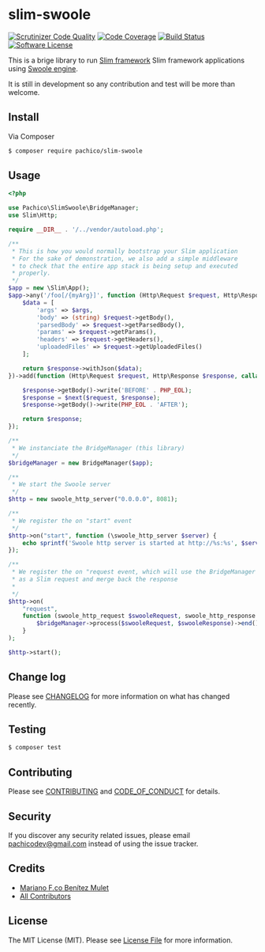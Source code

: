 # slim-swoole

[![Scrutinizer Code Quality](https://scrutinizer-ci.com/g/pachico/slim-swoole/badges/quality-score.png?b=0.x-dev)](https://scrutinizer-ci.com/g/pachico/slim-swoole/?branch=master)
[![Code Coverage](https://scrutinizer-ci.com/g/pachico/slim-swoole/badges/coverage.png?b=master)](https://scrutinizer-ci.com/g/pachico/slim-swoole/?branch=master)
[![Build Status](https://travis-ci.org/pachico/slim-swoole.svg?branch=master)](https://travis-ci.org/pachico/slim-swoole)
[![Software License](https://img.shields.io/badge/license-MIT-brightgreen.svg?style=flat-square)](LICENSE)


This is a brige library to run [Slim framework](https://www.slimframework.com/) Slim framework applications using [Swoole engine](https://www.swoole.co.uk/).

It is still in development so any contribution and test will be more than welcome.

## Install

Via Composer

``` bash
$ composer require pachico/slim-swoole
```

## Usage

``` php
<?php

use Pachico\SlimSwoole\BridgeManager;
use Slim\Http;

require __DIR__ . '/../vendor/autoload.php';

/**
 * This is how you would normally bootstrap your Slim application
 * For the sake of demonstration, we also add a simple middleware
 * to check that the entire app stack is being setup and executed
 * properly.
 */
$app = new \Slim\App();
$app->any('/foo[/{myArg}]', function (Http\Request $request, Http\Response $response, array $args) {
    $data = [
        'args' => $args,
        'body' => (string) $request->getBody(),
        'parsedBody' => $request->getParsedBody(),
        'params' => $request->getParams(),
        'headers' => $request->getHeaders(),
        'uploadedFiles' => $request->getUploadedFiles()
    ];

    return $response->withJson($data);
})->add(function (Http\Request $request, Http\Response $response, callable $next) {

    $response->getBody()->write('BEFORE' . PHP_EOL);
    $response = $next($request, $response);
    $response->getBody()->write(PHP_EOL . 'AFTER');

    return $response;
});

/**
 * We instanciate the BridgeManager (this library)
 */
$bridgeManager = new BridgeManager($app);

/**
 * We start the Swoole server
 */
$http = new swoole_http_server("0.0.0.0", 8081);

/**
 * We register the on "start" event
 */
$http->on("start", function (\swoole_http_server $server) {
    echo sprintf('Swoole http server is started at http://%s:%s', $server->host, $server->port), PHP_EOL;
});

/**
 * We register the on "request event, which will use the BridgeManager to transform request, process it
 * as a Slim request and merge back the response
 *
 */
$http->on(
    "request",
    function (swoole_http_request $swooleRequest, swoole_http_response $swooleResponse) use ($bridgeManager) {
        $bridgeManager->process($swooleRequest, $swooleResponse)->end();
    }
);

$http->start();


```

## Change log

Please see [CHANGELOG](CHANGELOG.md) for more information on what has changed recently.

## Testing

``` bash
$ composer test
```

## Contributing

Please see [CONTRIBUTING](CONTRIBUTING.md) and [CODE_OF_CONDUCT](CODE_OF_CONDUCT.md) for details.

## Security

If you discover any security related issues, please email pachicodev@gmail.com instead of using the issue tracker.

## Credits


- [Mariano F.co Benítez Mulet](https://github.com/pachico)
- [All Contributors](https://github.com/pachico/slim-swoole/graphs/contributors) 

## License

The MIT License (MIT). Please see [License File](LICENSE.md) for more information.

